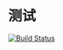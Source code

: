 测试
=====
[![Build Status](https://travis-ci.org/ph87/ci_test.svg?branch=master)](https://travis-ci.org/ph87/ci_test)
